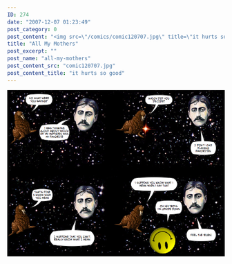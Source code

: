 ```yaml
---
ID: 274
date: "2007-12-07 01:23:49"
post_category: 0
post_content: "<img src=\"/comics/comic120707.jpg\" title=\"it hurts so good\" />"
title: "All My Mothers"
post_excerpt: ""
post_name: "all-my-mothers"
post_content_src: "comic120707.jpg"
post_content_title: "it hurts so good"
---
```



[![it hurts so good](/comics-hi-res/comic120707.jpg)](/comics-hi-res/comic120707.jpg)
